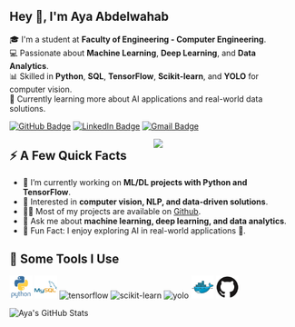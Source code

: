 <h2>Hey 👋, I'm Aya Abdelwahab</h2>

<p>🎓 I'm a student at <strong>Faculty of Engineering - Computer Engineering</strong>.<br>
💻 Passionate about <strong>Machine Learning</strong>, <strong>Deep Learning</strong>, and <strong>Data Analytics</strong>.<br>
📊 Skilled in <strong>Python</strong>, <strong>SQL</strong>, <strong>TensorFlow</strong>, <strong>Scikit-learn</strong>, and <strong>YOLO</strong> for computer vision.<br>
🚀 Currently learning more about AI applications and real-world data solutions.</p>

<p>
<a href="https://github.com/AyaAbdelwahabAbdelhafez"><img src="https://img.shields.io/badge/-GitHub-181717?style=flat-square&logo=github" alt="GitHub Badge"></a>
<a href="https://www.linkedin.com/in/aya-abdelwahab-09a492266/"><img src="https://img.shields.io/badge/-LinkedIn-0077B5?style=flat-square&logo=linkedin" alt="LinkedIn Badge"></a>
<a href="mailto:aya2003abdelwahab@gmail.com"><img src="https://img.shields.io/badge/-Gmail-D14836?style=flat-square&logo=gmail&logoColor=white" alt="Gmail Badge"></a>
</p>

<img align="right" src="https://media.giphy.com/media/L1R1tvI9svkIWwpVYr/giphy.gif" width="250" />

<h2>⚡️ A Few Quick Facts</h2>
<ul>
<li>🔭 I’m currently working on <strong>ML/DL projects with Python and TensorFlow</strong>.</li>
<li>🧐 Interested in <strong>computer vision, NLP, and data-driven solutions</strong>.</li>
<li>👨‍💻 Most of my projects are available on <a href="https://github.com/AyaAbdelwahabAbdelhafez">Github</a>.</li>
<li>💬 Ask me about <strong>machine learning, deep learning, and data analytics</strong>.</li>
<li>🎉 Fun Fact: I enjoy exploring AI in real-world applications 🚀.</li>
</ul>

<h2>🚀 Some Tools I Use</h2>
<p align="left">
<img src="https://raw.githubusercontent.com/devicons/devicon/master/icons/python/python-original-wordmark.svg" alt="python" width="40" height="40" />
<img src="https://raw.githubusercontent.com/devicons/devicon/master/icons/mysql/mysql-original-wordmark.svg" alt="mysql" width="40" height="40" />
<img src="https://upload.wikimedia.org/wikipedia/commons/2/2d/Tensorflow_logo.svg" alt="tensorflow" width="40" height="40" />
<img src="https://scikit-learn.org/stable/_static/scikit-learn-logo-small.png" alt="scikit-learn" width="40" height="40" />
<img src="https://github.com/ultralytics/yolov5/blob/master/data/images/logo.png?raw=true" alt="yolo" width="40" height="40" />
<img src="https://raw.githubusercontent.com/devicons/devicon/master/icons/docker/docker-original.svg" alt="Docker" width="40" height="40" />
<img src="https://raw.githubusercontent.com/devicons/devicon/master/icons/github/github-original.svg" alt="GitHub" width="40" height="40" />
</p>

<img src="https://github-readme-stats.vercel.app/api?username=AyaAbdelwahabAbdelhafez&show_icons=true&count_private=true" alt="Aya's GitHub Stats" />
